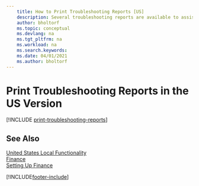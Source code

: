 ```yaml
---
    title: How to Print Troubleshooting Reports [US]
    description: Several troubleshooting reports are available to assist Microsoft Certified Partners with troubleshooting issues in the US version.
    author: bholtorf
    ms.topic: conceptual
    ms.devlang: na
    ms.tgt_pltfrm: na
    ms.workload: na
    ms.search.keywords:
    ms.date: 04/01/2021
    ms.author: bholtorf
---
```

# Print Troubleshooting Reports in the US Version

[!INCLUDE [print-troubleshooting-reports](../includes/CAMXUS/print-troubleshooting-reports.md)]

## See Also

[United States Local Functionality](united-states-local-functionality.md)  
[Finance](../../finance.md)  
[Setting Up Finance](../../finance.md)  


[!INCLUDE[footer-include](../../includes/footer-banner.md)]